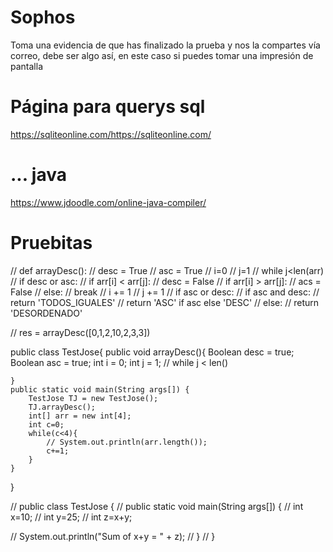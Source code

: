 # Sophos
Toma una evidencia de que has finalizado la prueba y nos la compartes vía correo, debe
ser algo así, en este caso si puedes tomar una impresión de pantalla

# Página para querys sql
https://sqliteonline.com/https://sqliteonline.com/

# ... java 
https://www.jdoodle.com/online-java-compiler/


# Pruebitas

// def arrayDesc():
//   desc = True
//   asc = True
//   i=0
//   j=1
//   while j<len(arr)
//     if desc or asc:
//       if arr[i] < arr[j]:
//         desc = False
//       if arr[i] > arr[j]:
//         acs = False
//     else:
//       break
//     i += 1
//     j += 1
//   if asc or desc:
//     if asc and desc:
//       return 'TODOS_IGUALES'
//     return 'ASC' if asc else 'DESC'
//   else:
//      return 'DESORDENADO'
     
// res = arrayDesc([0,1,2,10,2,3,3])
  


public class TestJose{
    public void arrayDesc(){
        Boolean desc = true;
        Boolean asc = true;
        int i = 0;
        int j = 1;
        // while j < len()
        
    }
    public static void main(String args[]) {
        TestJose TJ = new TestJose();
        TJ.arrayDesc();
        int[] arr = new int[4];
        int c=0;
        while(c<4){
            // System.out.println(arr.length());
            c+=1;
        }
    }
    
}

// public class TestJose {
//     public static void main(String args[]) {
//       int x=10;
//       int y=25;
//       int z=x+y;

//       System.out.println("Sum of x+y = " + z);
//     }
// }